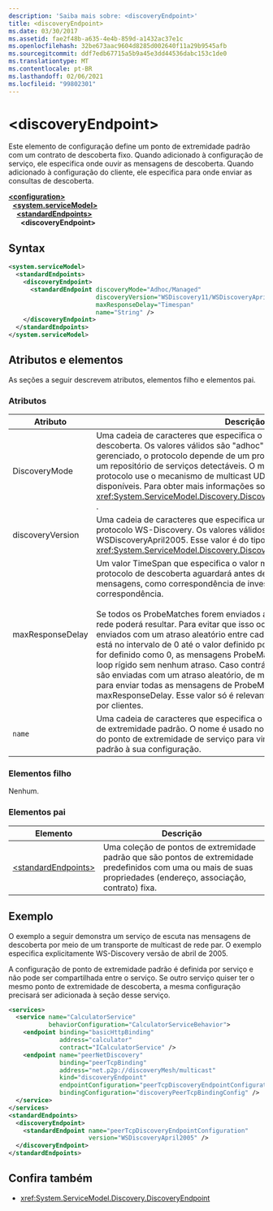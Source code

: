 ```yaml
---
description: 'Saiba mais sobre: <discoveryEndpoint>'
title: <discoveryEndpoint>
ms.date: 03/30/2017
ms.assetid: fae2f48b-a635-4e4b-859d-a1432ac37e1c
ms.openlocfilehash: 32be673aac9604d8285d002640f11a29b9545afb
ms.sourcegitcommit: ddf7edb67715a5b9a45e3dd44536dabc153c1de0
ms.translationtype: MT
ms.contentlocale: pt-BR
ms.lasthandoff: 02/06/2021
ms.locfileid: "99802301"
---
```

# \<discoveryEndpoint>

Este elemento de configuração define um ponto de extremidade padrão com um contrato de descoberta fixo. Quando adicionado à configuração de serviço, ele especifica onde ouvir as mensagens de descoberta. Quando adicionado à configuração do cliente, ele especifica para onde enviar as consultas de descoberta.  
  
[**\<configuration>**](../configuration-element.md)\
&nbsp;&nbsp;[**\<system.serviceModel>**](system-servicemodel.md)\
&nbsp;&nbsp;&nbsp;&nbsp;[**\<standardEndpoints>**](standardendpoints.md)\
&nbsp;&nbsp;&nbsp;&nbsp;&nbsp;&nbsp;**\<discoveryEndpoint>**  
  
## <a name="syntax"></a>Syntax  
  
```xml  
<system.serviceModel>
  <standardEndpoints>
    <discoveryEndpoint>
      <standardEndpoint discoveryMode="Adhoc/Managed"
                        discoveryVersion="WSDiscovery11/WSDiscoveryApril2005"
                        maxResponseDelay="Timespan"
                        name="String" />
    </discoveryEndpoint>
  </standardEndpoints>
</system.serviceModel>
```  
  
## <a name="attributes-and-elements"></a>Atributos e elementos

As seções a seguir descrevem atributos, elementos filho e elementos pai.  
  
### <a name="attributes"></a>Atributos

| Atributo        | Descrição |  
| ---------------- | ----------- |  
| DiscoveryMode    | Uma cadeia de caracteres que especifica o modo do protocolo de descoberta. Os valores válidos são "adhoc" e "Managed". No modo gerenciado, o protocolo depende de um proxy de descoberta, que atua como um repositório de serviços detectáveis. O modo adhoc requer que o protocolo use o mecanismo de multicast UDP para localizar os serviços disponíveis. Para obter mais informações sobre a propriedade, consulte <xref:System.ServiceModel.Discovery.DiscoveryEndpoint.DiscoveryMode%2A> . |  
| discoveryVersion | Uma cadeia de caracteres que especifica uma das duas versões do protocolo WS-Discovery. Os valores válidos são WSDiscovery11 e WSDiscoveryApril2005. Esse valor é do tipo <xref:System.ServiceModel.Discovery.DiscoveryVersion>. |  
| maxResponseDelay | Um valor TimeSpan que especifica o valor máximo para o atraso que o protocolo de descoberta aguardará antes de enviar determinadas mensagens, como correspondência de investigação ou resolução de correspondência.<br /><br /> Se todos os ProbeMatches forem enviados ao mesmo tempo, um Storm de rede poderá resultar. Para evitar que isso ocorra, os ProbeMatches são enviados com um atraso aleatório entre cada ProbeMatch. O atraso aleatório está no intervalo de 0 até o valor definido por esse atributo. Se esse atributo for definido como 0, as mensagens ProbeMatches serão enviadas em um loop rígido sem nenhum atraso. Caso contrário, as mensagens ProbeMatches são enviadas com um atraso aleatório, de modo que o tempo total necessário para enviar todas as mensagens de ProbeMatches não exceda o maxResponseDelay. Esse valor só é relevante para os serviços, não é usado por clientes. |  
| `name`           | Uma cadeia de caracteres que especifica o nome da configuração do ponto de extremidade padrão. O nome é usado no `endpointConfiguration` atributo do ponto de extremidade de serviço para vincular um ponto de extremidade padrão à sua configuração. |  
  
### <a name="child-elements"></a>Elementos filho

Nenhum.  
  
### <a name="parent-elements"></a>Elementos pai

| Elemento | Descrição |  
| ------- | ----------- |  
| [\<standardEndpoints>](standardendpoints.md) | Uma coleção de pontos de extremidade padrão que são pontos de extremidade predefinidos com uma ou mais de suas propriedades (endereço, associação, contrato) fixa. |  
  
## <a name="example"></a>Exemplo

O exemplo a seguir demonstra um serviço de escuta nas mensagens de descoberta por meio de um transporte de multicast de rede par. O exemplo especifica explicitamente WS-Discovery versão de abril de 2005.  
  
A configuração de ponto de extremidade padrão é definida por serviço e não pode ser compartilhada entre o serviço. Se outro serviço quiser ter o mesmo ponto de extremidade de descoberta, a mesma configuração precisará ser adicionada à seção desse serviço.  
  
```xml  
<services>
  <service name="CalculatorService"
           behaviorConfiguration="CalculatorServiceBehavior">
    <endpoint binding="basicHttpBinding"
              address="calculator"
              contract="ICalculatorService" />
    <endpoint name="peerNetDiscovery"
              binding="peerTcpBinding"
              address="net.p2p://discoveryMesh/multicast"
              kind="discoveryEndpoint"
              endpointConfiguration="peerTcpDiscoveryEndpointConfiguration"
              bindingConfiguration="discoveryPeerTcpBindingConfig" />
  </service>
</services>
<standardEndpoints>
  <discoveryEndpoint>
    <standardEndpoint name="peerTcpDiscoveryEndpointConfiguration"
                      version="WSDiscoveryApril2005" />
  </discoveryEndpoint>
</standardEndpoints>
```  
  
## <a name="see-also"></a>Confira também

- <xref:System.ServiceModel.Discovery.DiscoveryEndpoint>
